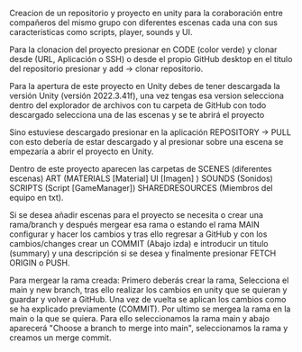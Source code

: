 Creacion de un repositorio y proyecto en unity para la coraboración entre compañeros del mismo grupo con diferentes escenas cada una con sus caracteristicas como scripts, player, sounds y UI.

Para la clonacion del proyecto presionar en CODE (color verde) y clonar desde (URL, Aplicación o SSH) o desde el propio GitHub desktop en el titulo del repositorio presionar y add -> clonar repositorio.

Para la apertura de este proyecto en Unity debes de tener descargada la versión Unity (versión 2022.3.41f), una vez tengas esa version selecciona dentro del explorador de archivos con tu carpeta de GitHub con todo descargado selecciona una de las escenas y se te abrirá el proyecto

Sino estuviese descargado presionar en la aplicación REPOSITORY -> PULL con esto debería de estar descargado y al presionar sobre una escena se empezaría a abrir el proyecto en Unity.

Dentro de este proyecto aparecen las carpetas de SCENES (diferentes escenas) ART (MATERIALS [Material] UI [Imagen] ) SOUNDS (Sonidos) SCRIPTS (Script [GameManager]) SHAREDRESOURCES (Miembros del equipo en txt).

Si se desea añadir escenas para el proyecto se necesita o crear una rama/branch y después mergear esa rama o estando el rama MAIN configurar y hacer los cambios y tras ello regresar a GitHub y con los cambios/changes crear un COMMIT (Abajo izda) e introducir un titulo (summary) y una descripción si se desea y finalmente presionar FETCH ORIGIN o PUSH.

Para mergear la rama creada: Primero deberás crear la rama, Selecciona el main y new branch, tras ello realizar los cambios en unity que se quieran y guardar y volver a GitHub. Una vez de vuelta se aplican los cambios como se ha explicado previamente (COMMIT). Por ultimo se mergea la rama en la main o la que se quiera. Para ello seleccionamos la rama main y abajo aparecerá "Choose a branch to merge into main", seleccionamos la rama y creamos un merge commit.
